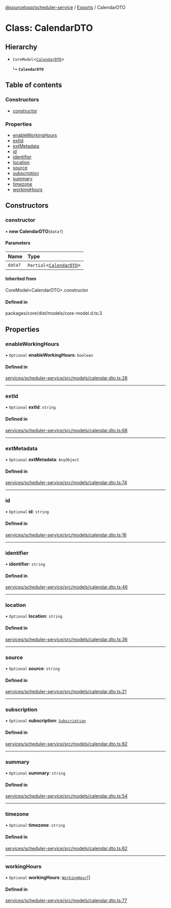 [@sourceloop/scheduler-service](../README.md) / [Exports](../modules.md) / CalendarDTO

# Class: CalendarDTO

## Hierarchy

- `CoreModel`<[`CalendarDTO`](CalendarDTO.md)\>

  ↳ **`CalendarDTO`**

## Table of contents

### Constructors

- [constructor](CalendarDTO.md#constructor)

### Properties

- [enableWorkingHours](CalendarDTO.md#enableworkinghours)
- [extId](CalendarDTO.md#extid)
- [extMetadata](CalendarDTO.md#extmetadata)
- [id](CalendarDTO.md#id)
- [identifier](CalendarDTO.md#identifier)
- [location](CalendarDTO.md#location)
- [source](CalendarDTO.md#source)
- [subscription](CalendarDTO.md#subscription)
- [summary](CalendarDTO.md#summary)
- [timezone](CalendarDTO.md#timezone)
- [workingHours](CalendarDTO.md#workinghours)

## Constructors

### constructor

• **new CalendarDTO**(`data?`)

#### Parameters

| Name | Type |
| :------ | :------ |
| `data?` | `Partial`<[`CalendarDTO`](CalendarDTO.md)\> |

#### Inherited from

CoreModel<CalendarDTO\>.constructor

#### Defined in

packages/core/dist/models/core-model.d.ts:3

## Properties

### enableWorkingHours

• `Optional` **enableWorkingHours**: `boolean`

#### Defined in

[services/scheduler-service/src/models/calendar.dto.ts:28](https://github.com/sourcefuse/loopback4-microservice-catalog/blob/d35fdb3f0/services/scheduler-service/src/models/calendar.dto.ts#L28)

___

### extId

• `Optional` **extId**: `string`

#### Defined in

[services/scheduler-service/src/models/calendar.dto.ts:68](https://github.com/sourcefuse/loopback4-microservice-catalog/blob/d35fdb3f0/services/scheduler-service/src/models/calendar.dto.ts#L68)

___

### extMetadata

• `Optional` **extMetadata**: `AnyObject`

#### Defined in

[services/scheduler-service/src/models/calendar.dto.ts:74](https://github.com/sourcefuse/loopback4-microservice-catalog/blob/d35fdb3f0/services/scheduler-service/src/models/calendar.dto.ts#L74)

___

### id

• `Optional` **id**: `string`

#### Defined in

[services/scheduler-service/src/models/calendar.dto.ts:16](https://github.com/sourcefuse/loopback4-microservice-catalog/blob/d35fdb3f0/services/scheduler-service/src/models/calendar.dto.ts#L16)

___

### identifier

• **identifier**: `string`

#### Defined in

[services/scheduler-service/src/models/calendar.dto.ts:46](https://github.com/sourcefuse/loopback4-microservice-catalog/blob/d35fdb3f0/services/scheduler-service/src/models/calendar.dto.ts#L46)

___

### location

• `Optional` **location**: `string`

#### Defined in

[services/scheduler-service/src/models/calendar.dto.ts:36](https://github.com/sourcefuse/loopback4-microservice-catalog/blob/d35fdb3f0/services/scheduler-service/src/models/calendar.dto.ts#L36)

___

### source

• `Optional` **source**: `string`

#### Defined in

[services/scheduler-service/src/models/calendar.dto.ts:21](https://github.com/sourcefuse/loopback4-microservice-catalog/blob/d35fdb3f0/services/scheduler-service/src/models/calendar.dto.ts#L21)

___

### subscription

• `Optional` **subscription**: [`Subscription`](Subscription.md)

#### Defined in

[services/scheduler-service/src/models/calendar.dto.ts:82](https://github.com/sourcefuse/loopback4-microservice-catalog/blob/d35fdb3f0/services/scheduler-service/src/models/calendar.dto.ts#L82)

___

### summary

• `Optional` **summary**: `string`

#### Defined in

[services/scheduler-service/src/models/calendar.dto.ts:54](https://github.com/sourcefuse/loopback4-microservice-catalog/blob/d35fdb3f0/services/scheduler-service/src/models/calendar.dto.ts#L54)

___

### timezone

• `Optional` **timezone**: `string`

#### Defined in

[services/scheduler-service/src/models/calendar.dto.ts:62](https://github.com/sourcefuse/loopback4-microservice-catalog/blob/d35fdb3f0/services/scheduler-service/src/models/calendar.dto.ts#L62)

___

### workingHours

• `Optional` **workingHours**: [`WorkingHour`](WorkingHour.md)[]

#### Defined in

[services/scheduler-service/src/models/calendar.dto.ts:77](https://github.com/sourcefuse/loopback4-microservice-catalog/blob/d35fdb3f0/services/scheduler-service/src/models/calendar.dto.ts#L77)
